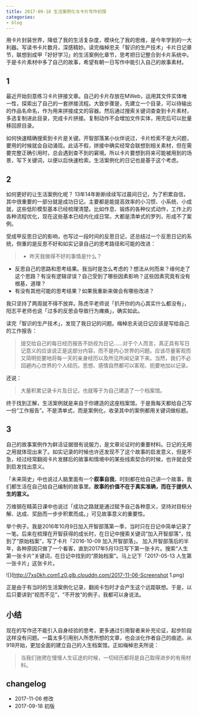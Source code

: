 ```yaml
---
title: 2017-09-18 生活案例化与卡片写作初探
categories: 
- blog
---
```


用卡片封装世界，降低了我的生活复杂度，模块化了我的思维，是今年学到的一大利器。写读书卡片数月，深感精妙。读完梅棹忠夫「智识的生产技术」卡片日记章节，联想到成甲「好好学习」的生活案例化章节，思考把日记整合到卡片系统中。于是卡片素材中多了自己的故事，希望有朝一日写作中能引入自己的故事素材。

## 1

最近开始刻意练习卡片拼接文章。自己的卡片存放在MWeb，运用其文件实体唯一性，探索出了自己的一套拼接流程。大致步骤是，先建立一个目录，可以待输出的作品名命名，作为用来拼接成文的容器。然后通过搜索关键词查查到卡片素材，多选复制进此目录，完成卡片拼接。复制动作不会增加文件实体，用完后可以批量移回原目录。

如何快速精确搜索到卡片是关键。开智部落某小伙伴说过，卡片检索不是大问题，要用的时候就会自动涌现。此话不假，拼接中确实经常会联想到相关素材，但在需要完整正确引用时，总会遇到查不到的窘境。所以卡片要想到将来可能被用到的场景，写下关键词，以便以后快速检索。生活案例化的日记也是基于这个考虑。

## 2

如何更好的让生活案例化呢？
13年14年断断续续写过晨间日记，为了积累自信，其中很重要的一部分就是成功日记。主要都是能提高效率的小习惯、小系统、小成就，这些低阶模型基本已经梳理清楚。比如作息、锻炼的各种仪式动作，工作上的各种流程优化，现在这些基本已经内化成日常。大都是清单式的罗列，形成不了案例。

受成甲反思日记的影响，也写过一段时间的反思日记，还总结过一个反思日记的系统，侧重的是反思不好和如实记录自己的思考路径和可能的改进：
> - 昨天我做得不好的事情是什么？
- 反思自己的思路和思考结果。我当时是怎么考虑的？想法从何而来？缘何走了这个思路？有没有逻辑谬误？自己受到了哪些因素影响？这些因素究竟有没有根基，道理？
- 有没有其他可能的思考结果？如果我重新来做会有哪些改进？

我只坚持了两周就不得不放弃。陈虎平老师说「扒开你的内心其实什么都没有」，阳志平老师也说「过多的反思会导致行为瘫痪」，确实如此。

读完「智识的生产技术」，发现了我日记的问题。梅棹忠夫说日记应该是写给自己的工作报告：
> 提交给自己的每日经历报告不妨视为日记……对于个人而言，真正具有写日记意义的应该说正是这部分内容，而不是内心世界的问题。应该尽量客观而又简明扼要地将每一天的亲身经历以及所见所闻记录下来。当然，我们不必回避内心世界的个人经历。思想、感情自然都可以客观、扼要地加以记录。

还说：
> 大量积累记录卡片及日记，也就等于为自己建造了一个档案馆。

终于找到正解，生活案例就是来自于你建造的这座档案馆。于是我每天都给自己写一份“工作报告”。不是清单式，而是案例化，收录其中的案例都用关键词做标题。

## 3

自己的故事案例作为鲜活证据很有说服力，是文章论证时的重要材料。日记的无用之用就体现出来了。如实记录的时候也许还发现不了这个故事的启发意义，但是不急，经过经常翻阅卡片发酵后的故事和情境中的某些线索契合的时候，也许就会受到启发找出意义。

「未来简史」中也说过人脑里面有一个**叙事自我**，时刻都在给自己讲一个故事，我们都生活在自己给自己编制的故事里。**故事的价值不在于真实准确，而在于提供人生的意义。**

万维钢在精英日课中也说过「成功之路就是通过赋予自己各种意义，坚持对目标分解、达成、奖励而一步步积累而成。」可见故事意义的重要性。

举个例子。我是2016年10月9日加入开智部落第一季，当时只在日记中简单记录了一笔。后来在梳理在开智获得的成长时，在日记中搜索关键词“加入开智部落”，找到了“原始档案”，写了卡片「2016-10-09 加入开智部落」。
加入开智部落后的半年，各种原因只做了一个看客，直到2017年5月13日写下第一张卡片。搜索“人生第一张卡片”关键词，在日记中找到的“原始档案”。马上记下「2017-05-13 人生第一张卡片」这张卡片。

![](http://7xs0kh.com1.z0.glb.clouddn.com/2017-11-06-Screenshot 1.png)

正是由于有当时的生活案例化记录，翻阅卡包时才会产生这个远距联想。于是，以后只要讲到“视而不见”，“不开放”的例子，我都可以身说法。

## 小结

现在的写作还不能引入自身经验的思考，更多通过引用智者来补充论证，起步阶段这样没有问题。一篇太多引用别人所思所想的文章，也会淡化作者自己的痕迹。从918开始，更加全面的建立自己的人生档案馆。正如梅棹忠夫所说：

> 当我们驰骋在慢慢人生征途的时候，一切经历都将是自己取得进步的有用材料。
 
## changelog

- 2017-11-06 修改
- 2017-09-18 初版 

